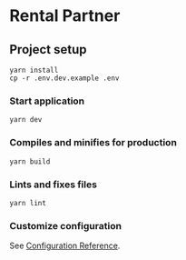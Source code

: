 # Rental Partner

## Project setup
```
yarn install
cp -r .env.dev.example .env
```

### Start application
```
yarn dev
```
### Compiles and minifies for production
```
yarn build
```
### Lints and fixes files
```
yarn lint
```

### Customize configuration
See [Configuration Reference](https://cli.vuejs.org/config/).
